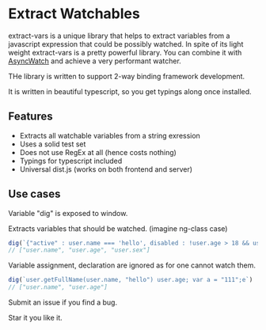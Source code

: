 # Extract Watchables

extract-vars is a unique library that helps to extract variables from a javascript expression that could be possibly watched.
In spite of its light weight extract-vars is a pretty powerful library. You can combine it with [AsyncWatch](https://github.com/wiresjs/async-watch) and achieve a very performant watcher.

THe library is written to support 2-way binding framework development.

It is written in beautiful typescript, so you get typings along once installed. 

## Features

* Extracts all watchable variables from a string exression
* Uses a solid test set
* Does not use RegEx at all (hence costs nothing)
* Typings for typescript included
* Universal dist.js (works on both frontend and server)

## Use cases

Variable "dig" is exposed to window.

Extracts variables that should be watched. (imagine ng-class case)
```js
dig(`{"active" : user.name === 'hello', disabled : !user.age > 18 && user.sex === 1}`)
// ["user.name", "user.age", "user.sex"]
```


Variable assignment, declaration are ignored as for one cannot watch them.
```js
dig(`user.getFullName(user.name, "hello") user.age; var a = "111";e`) 
// ["user.name", "user.age"]
```

Submit an issue if you find a bug.

Star it you like it. 


